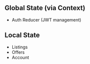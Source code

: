 ## Global State (via Context)
- Auth Reducer (JWT management)

## Local State
- Listings
- Offers
- Account